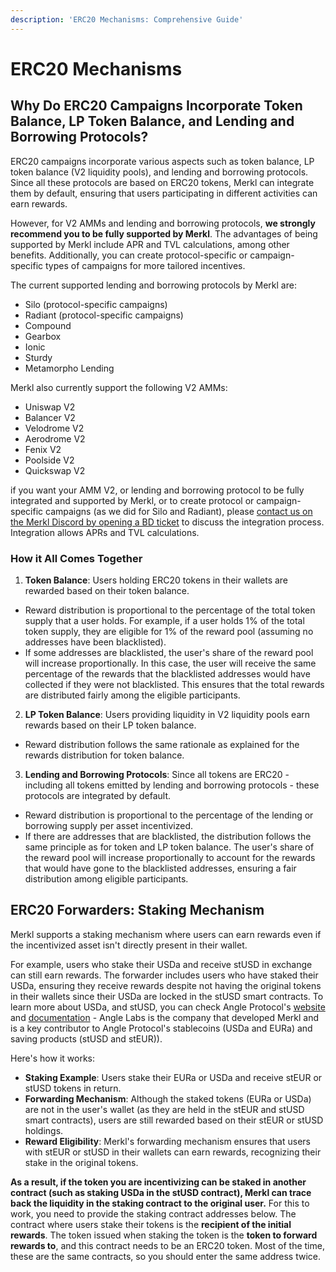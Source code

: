 ```yaml
---
description: 'ERC20 Mechanisms: Comprehensive Guide'
---
```


# ERC20 Mechanisms

## **Why Do ERC20 Campaigns Incorporate Token Balance, LP Token Balance, and Lending and Borrowing Protocols?**&#x20;

ERC20 campaigns incorporate various aspects such as token balance, LP token balance (V2 liquidity pools), and lending and borrowing protocols. Since all these protocols are based on ERC20 tokens, Merkl can integrate them by default, ensuring that users participating in different activities can earn rewards.&#x20;

However, for V2 AMMs and lending and borrowing protocols, **we strongly recommend you to be fully supported by Merkl**. The advantages of being supported by Merkl include APR and TVL calculations, among other benefits. Additionally, you can create protocol-specific or campaign-specific types of campaigns for more tailored incentives.

The current supported lending and borrowing protocols by Merkl are:

* Silo (protocol-specific campaigns)
* Radiant (protocol-specific campaigns)
* Compound
* Gearbox
* Ionic
* Sturdy
* Metamorpho Lending

Merkl also currently support the following V2 AMMs:

* Uniswap V2
* Balancer V2
* Velodrome V2
* Aerodrome V2
* Fenix V2
* Poolside V2
* Quickswap V2

if you want your AMM V2, or lending and borrowing protocol to be fully integrated and supported by Merkl, or to create protocol or campaign-specific campaigns (as we did for Silo and Radiant), please [contact us on the Merkl Discord by opening a BD ticket](https://discord.com/invite/jnYfrGxDbe) to discuss the integration process. Integration allows APRs and TVL calculations.&#x20;

### How it All Comes Together

1. **Token Balance**: Users holding ERC20 tokens in their wallets are rewarded based on their token balance.&#x20;

* Reward distribution is proportional to the percentage of the total token supply that a user holds. For example, if a user holds 1% of the total token supply, they are eligible for 1% of the reward pool (assuming no addresses have been blacklisted).
* If some addresses are blacklisted, the user's share of the reward pool will increase proportionally. In this case, the user will receive the same percentage of the rewards that the blacklisted addresses would have collected if they were not blacklisted. This ensures that the total rewards are distributed fairly among the eligible participants.&#x20;

2. **LP Token Balance**: Users providing liquidity in V2 liquidity pools earn rewards based on their LP token balance.&#x20;

* Reward distribution follows the same rationale as explained for the rewards distribution for token balance.&#x20;

3. **Lending and Borrowing Protocols**: Since all tokens are ERC20 - including all tokens emitted by lending and borrowing protocols - these protocols are integrated by default.&#x20;

* Reward distribution is proportional to the percentage of the lending or borrowing supply per asset incentivized.&#x20;
* If there are addresses that are blacklisted, the distribution follows the same principle as for token and LP token balance. The user's share of the reward pool will increase proportionally to account for the rewards that would have gone to the blacklisted addresses, ensuring a fair distribution among eligible participants.

## ERC20 Forwarders: Staking Mechanism

Merkl supports a staking mechanism where users can earn rewards even if the incentivized asset isn't directly present in their wallet.

For example, users who stake their USDa and receive stUSD in exchange can still earn rewards. The forwarder includes users who have staked their USDa, ensuring they receive rewards despite not having the original tokens in their wallets since their USDa are locked in the stUSD smart contracts. To learn more about USDa, and stUSD, you can check Angle Protocol's [website](https://www.angle.money/) and [documentation](https://docs.angle.money/) - Angle Labs is the company that developed Merkl and is a key contributor to Angle Protocol's stablecoins (USDa and EURa) and saving products (stUSD and stEUR)).&#x20;

Here's how it works:

* **Staking Example**: Users stake their EURa or USDa and receive stEUR or stUSD tokens in return.
* **Forwarding Mechanism**: Although the staked tokens (EURa or USDa) are not in the user's wallet (as they are held in the stEUR and stUSD smart contracts), users are still rewarded based on their stEUR or stUSD holdings.
* **Reward Eligibility**: Merkl's forwarding mechanism ensures that users with stEUR or stUSD in their wallets can earn rewards, recognizing their stake in the original tokens.

**As a result, if the token you are incentivizing can be staked in another contract (such as staking USDa in the stUSD contract), Merkl can trace back the liquidity in the staking contract to the original user.** For this to work, you need to provide the staking contract addresses below. The contract where users stake their tokens is the **recipient of the initial rewards**. The token issued when staking the token is the **token to forward rewards to**, and this contract needs to be an ERC20 token. Most of the time, these are the same contracts, so you should enter the same address twice.

